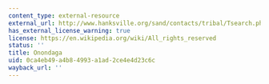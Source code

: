 ```yaml
---
content_type: external-resource
external_url: http://www.hanksville.org/sand/contacts/tribal/Tsearch.php?whichName=Onondaga
has_external_license_warning: true
license: https://en.wikipedia.org/wiki/All_rights_reserved
status: ''
title: Onondaga
uid: 0ca4eb49-a4b8-4993-a1ad-2ce4e4d23c6c
wayback_url: ''
---
```

